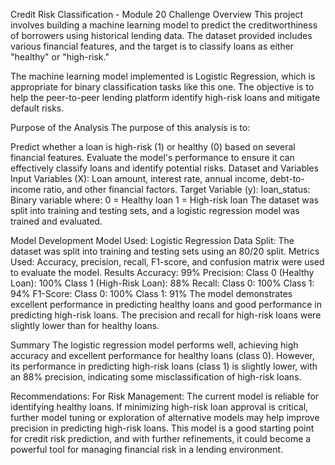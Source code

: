 Credit Risk Classification - Module 20 Challenge
Overview
This project involves building a machine learning model to predict the creditworthiness of borrowers using historical lending data. The dataset provided includes various financial features, and the target is to classify loans as either "healthy" or "high-risk."

The machine learning model implemented is Logistic Regression, which is appropriate for binary classification tasks like this one. The objective is to help the peer-to-peer lending platform identify high-risk loans and mitigate default risks.

Purpose of the Analysis
The purpose of this analysis is to:

Predict whether a loan is high-risk (1) or healthy (0) based on several financial features.
Evaluate the model's performance to ensure it can effectively classify loans and identify potential risks.
Dataset and Variables
Input Variables (X):
Loan amount, interest rate, annual income, debt-to-income ratio, and other financial factors.
Target Variable (y):
loan_status: Binary variable where:
0 = Healthy loan
1 = High-risk loan
The dataset was split into training and testing sets, and a logistic regression model was trained and evaluated.

Model Development
Model Used: Logistic Regression
Data Split: The dataset was split into training and testing sets using an 80/20 split.
Metrics Used: Accuracy, precision, recall, F1-score, and confusion matrix were used to evaluate the model.
Results
Accuracy: 99%
Precision:
Class 0 (Healthy Loan): 100%
Class 1 (High-Risk Loan): 88%
Recall:
Class 0: 100%
Class 1: 94%
F1-Score:
Class 0: 100%
Class 1: 91%
The model demonstrates excellent performance in predicting healthy loans and good performance in predicting high-risk loans. The precision and recall for high-risk loans were slightly lower than for healthy loans.

Summary
The logistic regression model performs well, achieving high accuracy and excellent performance for healthy loans (class 0). However, its performance in predicting high-risk loans (class 1) is slightly lower, with an 88% precision, indicating some misclassification of high-risk loans.

Recommendations:
For Risk Management: The current model is reliable for identifying healthy loans. If minimizing high-risk loan approval is critical, further model tuning or exploration of alternative models may help improve precision in predicting high-risk loans.
This model is a good starting point for credit risk prediction, and with further refinements, it could become a powerful tool for managing financial risk in a lending environment.
